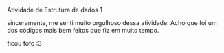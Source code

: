 Atividade de Estrutura de dados 1

sinceramente, me senti muito orgulhoso dessa atividade. Acho que foi um dos códigos mais bem feitos que fiz em muito tempo.

ficou fofo :3
